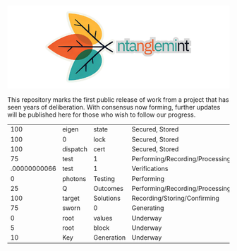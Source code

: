 ![Entanglemint Logotype](EntanglemintTriTypeFC.png)

This repository marks the first public release of work from a project that has seen years of deliberation. With consensus now forming, further updates will be published here for those who wish to follow our progress.

|               |          |            |                                         |   |
|---------------|----------|------------|-----------------------------------------|---|
| 100           | eigen    | state      | Secured, Stored                         | ✓ |
| 100           | 0        | lock       | Secured, Stored                         | ✓ |
| 100           | dispatch | cert       | Secured, Stored                         | ✓ |
| 75            | test     | 1          | Performing/Recording/Processing/Storing |   |
| .00000000066  | test     | 1          | Verifications                           |   |
| 0             | photons  | Testing    | Performing                              |   |
| 25            | Q        | Outcomes   | Performing/Recording/Processing/Storing |   |
| 100           | target   | Solutions  | Recording/Storing/Confirming            | ✓ |
| 75            | sworn    | 0          | Generating                              |   |
| 0             | root     | values     | Underway                                |   |
| 5             | root     | block      | Underway                                |   |
| 10            | Key      | Generation | Underway                                |   |